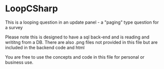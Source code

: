 # LoopCSharp
This is a looping question in an update panel - a "paging" type question for a survey 


Please note this is designed to have a sql back-end and is reading and writitng from a DB.  There are also .png files not provided in this file but are included in the backend code and html

You are free to use the concepts and code in this file for personal or business use.  

